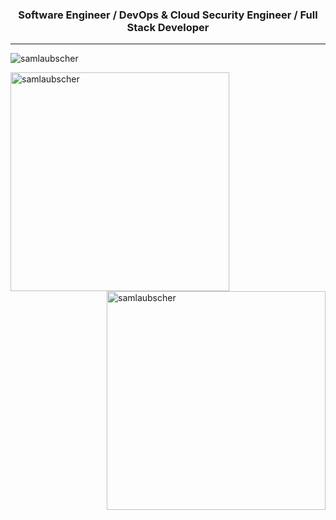 <h3 align="center">Software Engineer / DevOps & Cloud Security Engineer / Full Stack Developer</h3>
<hr>

<img align="center" src="https://github-profile-trophy.vercel.app/?username=samlaubscher&column=8&margin-w=15&margin-h=15" alt="samlaubscher" />

<p><img width="350" align="left" src="https://github-readme-stats.vercel.app/api?username=samlaubscher&locale=en&theme=synthwave&count_private=true&include_all_commits=true&hide_title=true&hide_rank=true&show_icons=true" alt="samlaubscher" />

<img width="350" align="right" src="https://github-readme-streak-stats.herokuapp.com/?user=samlaubscher&theme=synthwave" alt="samlaubscher" /></p>
